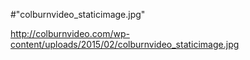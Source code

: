 #"colburnvideo_staticimage.jpg"

http://colburnvideo.com/wp-content/uploads/2015/02/colburnvideo_staticimage.jpg